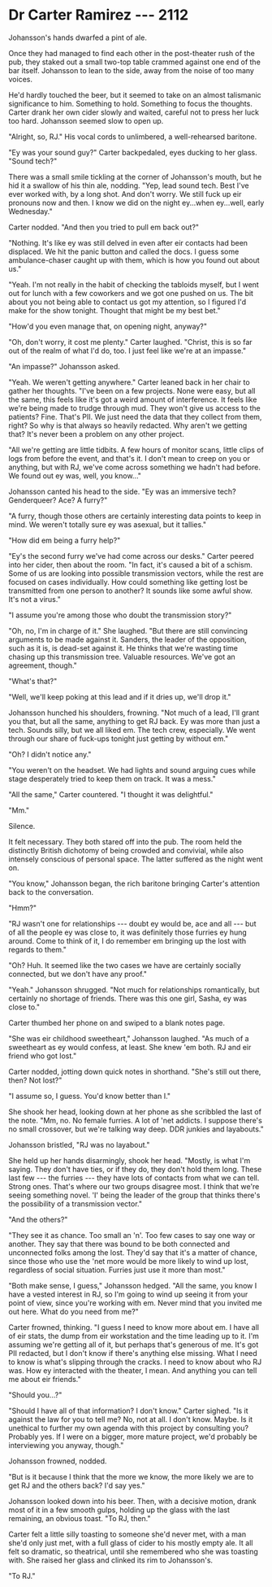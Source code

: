 # Dr Carter Ramirez --- 2112

Johansson's hands dwarfed a pint of ale.

Once they had managed to find each other in the post-theater rush of the pub, they staked out a small two-top table crammed against one end of the bar itself. Johansson to lean to the side, away from the noise of too many voices.

He'd hardly touched the beer, but it seemed to take on an almost talismanic significance to him. Something to hold. Something to focus the thoughts. Carter drank her own cider slowly and waited, careful not to press her luck too hard. Johansson seemed slow to open up.

"Alright, so, RJ." His vocal cords to unlimbered, a well-rehearsed baritone.

"Ey was your sound guy?" Carter backpedaled, eyes ducking to her glass. "Sound tech?"

There was a small smile tickling at the corner of Johansson's mouth, but he hid it a swallow of his thin ale, nodding. "Yep, lead sound tech. Best I've ever worked with, by a long shot. And don't worry. We still fuck up eir pronouns now and then. I know we did on the night ey...when ey...well, early Wednesday."

Carter nodded. "And then you tried to pull em back out?"

"Nothing. It's like ey was still delved in even after eir contacts had been displaced. We hit the panic button and called the docs. I guess some ambulance-chaser caught up with them, which is how you found out about us."

"Yeah. I'm not really in the habit of checking the tabloids myself, but I went out for lunch with a few coworkers and we got one pushed on us. The bit about you not being able to contact us got my attention, so I figured I'd make for the show tonight. Thought that might be my best bet."

"How'd you even manage that, on opening night, anyway?"

"Oh, don't worry, it cost me plenty." Carter laughed. "Christ, this is so far out of the realm of what I'd do, too. I just feel like we're at an impasse."

"An impasse?" Johansson asked.

"Yeah. We weren't getting anywhere." Carter leaned back in her chair to gather her thoughts. "I've been on a few projects. None were easy, but all the same, this feels like it's got a weird amount of interference. It feels like we're being made to trudge through mud. They won't give us access to the patients? Fine. That's PII. We just need the data that they collect from them, right? So why is that always so heavily redacted. Why aren't we getting that? It's never been a problem on any other project.

"All we're getting are little tidbits. A few hours of monitor scans, little clips of logs from before the event, and that's it. I don't mean to creep on you or anything, but with RJ, we've come across something we hadn't had before. We found out ey was, well, you know..."

Johansson canted his head to the side. "Ey was an immersive tech? Genderqueer? Ace? A furry?"

"A furry, though those others are certainly interesting data points to keep in mind. We weren't totally sure ey was asexual, but it tallies."

"How did em being a furry help?"

"Ey's the second furry we've had come across our desks." Carter peered into her cider, then about the room. "In fact, it's caused a bit of a schism. Some of us are looking into possible transmission vectors, while the rest are focused on cases individually. How could something like getting lost be transmitted from one person to another? It sounds like some awful show. It's not a virus."

"I assume you're among those who doubt the transmission story?"

"Oh, no, I'm in charge of it." She laughed. "But there are still convincing arguments to be made against it. Sanders, the leader of the opposition, such as it is, is dead-set against it. He thinks that we're wasting time chasing up this transmission tree. Valuable resources. We've got an agreement, though."

"What's that?"

"Well, we'll keep poking at this lead and if it dries up, we'll drop it."

Johansson hunched his shoulders, frowning. "Not much of a lead, I'll grant you that, but all the same, anything to get RJ back. Ey was more than just a tech. Sounds silly, but we all liked em. The tech crew, especially. We went through our share of fuck-ups tonight just getting by without em."

"Oh? I didn't notice any."

"You weren't on the headset. We had lights and sound arguing cues while stage desperately tried to keep them on track. It was a mess."

"All the same," Carter countered. "I thought it was delightful."

"Mm."

Silence.

It felt necessary. They both stared off into the pub. The room held the distinctly British dichotomy of being crowded and convivial, while also intensely conscious of personal space. The latter suffered as the night went on.

"You know," Johansson began, the rich baritone bringing Carter's attention back to the conversation.

"Hmm?"

"RJ wasn't one for relationships --- doubt ey would be, ace and all --- but of all the people ey was close to, it was definitely those furries ey hung around. Come to think of it, I do remember em bringing up the lost with regards to them."

"Oh? Huh. It seemed like the two cases we have are certainly socially connected, but we don't have any proof."

"Yeah." Johansson shrugged. "Not much for relationships romantically, but certainly no shortage of friends. There was this one girl, Sasha, ey was close to."

Carter thumbed her phone on and swiped to a blank notes page.

"She was eir childhood sweetheart," Johansson laughed. "As much of a sweetheart as ey would confess, at least. She knew 'em both. RJ and eir friend who got lost."

Carter nodded, jotting down quick notes in shorthand. "She's still out there, then? Not lost?"

"I assume so, I guess. You'd know better than I."

She shook her head, looking down at her phone as she scribbled the last of the note. "Mm, no. No female furries. A lot of 'net addicts. I suppose there's no small crossover, but we're talking way deep. DDR junkies and layabouts."

Johansson bristled, "RJ was no layabout."

She held up her hands disarmingly, shook her head. "Mostly, is what I'm saying. They don't have ties, or if they do, they don't hold them long. These last few --- the furries --- they have lots of contacts from what we can tell. Strong ones. That's where our two groups disagree most. I think that we're seeing something novel. 'I' being the leader of the group that thinks there's the possibility of a transmission vector."

"And the others?"

"They see it as chance. Too small an 'n'. Too few cases to say one way or another. They say that there was bound to be both connected and unconnected folks among the lost. They'd say that it's a matter of chance, since those who use the 'net more would be more likely to wind up lost, regardless of social situation. Furries just use it more than most."

"Both make sense, I guess," Johansson hedged. "All the same, you know I have a vested interest in RJ, so I'm going to wind up seeing it from your point of view, since you're working with em. Never mind that you invited me out here. What do you need from me?"

Carter frowned, thinking. "I guess I need to know more about em. I have all of eir stats, the dump from eir workstation and the time leading up to it. I'm assuming we're getting all of it, but perhaps that's generous of me. It's got PII redacted, but I don't know if there's anything else missing. What I need to know is what's slipping through the cracks. I need to know about who RJ was. How ey interacted with the theater, I mean. And anything you can tell me about eir friends."

"Should you...?"

"Should I have all of that information? I don't know." Carter sighed. "Is it against the law for you to tell me? No, not at all. I don't know. Maybe. Is it unethical to further my own agenda with this project by consulting you? Probably yes. If I were on a bigger, more mature project, we'd probably be interviewing you anyway, though."

Johansson frowned, nodded.

"But is it because I think that the more we know, the more likely we are to get RJ and the others back? I'd say yes."

Johansson looked down into his beer. Then, with a decisive motion, drank most of it in a few smooth gulps, holding up the glass with the last remaining, an obvious toast. "To RJ, then."

Carter felt a little silly toasting to someone she'd never met, with a man she'd only just met, with a full glass of cider to his mostly empty ale. It all felt so dramatic, so theatrical, until she remembered who she was toasting with. She raised her glass and clinked its rim to Johansson's.

"To RJ."
